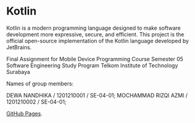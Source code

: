 # Kotlin
Kotlin is a modern programming language designed to make software development more expressive, secure, and efficient. This project is the official open-source implementation of the Kotlin language developed by JetBrains.

Final Assignment for Mobile Device Programming Course Semester 05 Software Engineering Study Program Telkom Institute of Technology Surabaya

Names of group members:

DEWA NANDHIKA        / 1201210001 / SE-04-01;
MOCHAMMAD RIZQI AZMI / 1201210002 / SE-04-01;

[GitHub Pages]([(https://www.figma.com/file/O0EwtQlucfhvwrUvSI1aRC/GALON?type=design&mode=design&t=HJKzTv0471bBnp3E-1)https://www.figma.com/file/O0EwtQlucfhvwrUvSI1aRC/GALON?type=design&mode=design&t=HJKzTv0471bBnp3E-1]).
